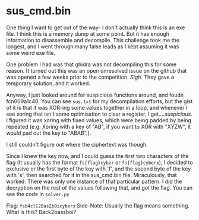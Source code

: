 # sus\_cmd.bin

One thing I want to get out of the way- I don't actually think this is an exe file. I think this is a memory dump at some point. But it
has enough information to disassemble and decompile. This challenge took me the longest, and I went through many false leads as I kept assuming it was some weird exe file.

One problem I had was that ghidra was not decompiling this for some reason. It turned out this was an open unresolved issue on the github
that was opened a few weeks prior to the competition. *Sigh*. They gave a temporary solution, and it worked. 

Anyway, I just looked around for suspicious functions around, and foudn fcn009a1c40.
You can see `sus.txt` for my decompilation efforts, but the gist of it is that it
was XOR-ing some values  together in a loop, and whenever I see xoring that isn't some
optimisation to clear a register, I get...._suspicious_. I figured it was
xoring with fixed values, which were being padded by being repeated (e.g: Xoring with a key of "AB", if you want to XOR with "XYZW", it would pad out the key to "ABAB".). 

I still couldn't figure out where the ciphertext was though.

Since I knew the key now, and I could guess the first two characters of the flag (It usually has the format `fs{flag}cyber` or `fs{flag}cyberx`), I decided to exclusive or the first byte of the key with 'f', and the second byte of the key with 's', then searched for it in the sus\_cmd.bin file. Miraculously, that worked. There was only one instance of that particular pattern. I did the decryption on the rest of the values following that, and got the flag. You can see the code in `solver.py`

Flag: `fsb4clC2BasZb0icyberx`
Side-Note: Usually the flag means something. What is this? Back2bassboi?
